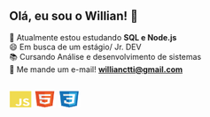 ## Olá, eu sou o Willian! 👋

🌱 Atualmente estou estudando <strong>SQL e Node.js</strong> <br>
😄 Em busca de um estágio/ Jr. DEV <br>
📚 Cursando Análise e desenvolvimento de sistemas <br>
📧 Me mande um e-mail! <strong> willianctti@gmail.com </strong>
<div style="display: inline_block"><br>
  <img align="center" alt="Rafa-Js" height="30" width="40" src="https://raw.githubusercontent.com/devicons/devicon/master/icons/javascript/javascript-plain.svg">
  <img align="center" alt="Rafa-HTML" height="30" width="40" src="https://raw.githubusercontent.com/devicons/devicon/master/icons/html5/html5-original.svg">
  <img align="center" alt="Rafa-CSS" height="30" width="40" 
  <img align="center" alt="Rafa-CSS" height="30" width="40" src="https://raw.githubusercontent.com/devicons/devicon/master/icons/css3/css3-original.svg">

